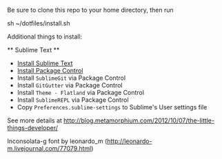 Be sure to clone this repo to your home directory, then run

  sh ~/dotfiles/install.sh

Additional things to install:

** Sublime Text **

* [Install Sublime Text](http://www.sublimetext.com)
* [Install Package Control](https://sublime.wbond.net/installation)
* Install `SublimeGit` via Package Control
* Install `GitGutter` via Package Control
* Install `Theme - Flatland` via Package Control
* Install `SublimeREPL` via Package Control
* Copy `Preferences.sublime-settings` to Sublime's User settings file

See more details at http://blog.metamorphium.com/2012/10/07/the-little-things-developer/

Inconsolata-g font by leonardo_m (http://leonardo-m.livejournal.com/77079.html)